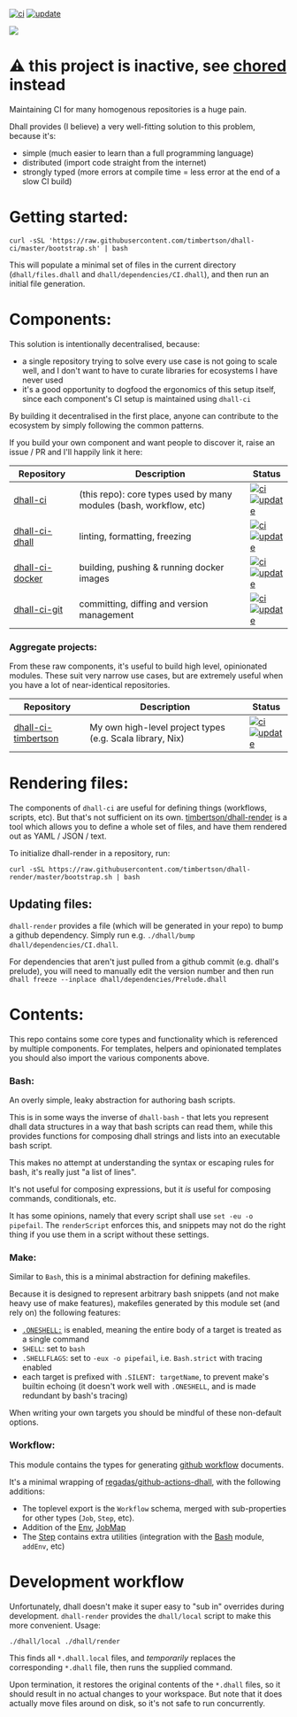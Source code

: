 <!--
  **NOTE**: this file is generated by `dhall-render`.
  You should NOT edit it manually, your changes will be lost.
-->

[![ci](https://github.com/timbertson/dhall-ci/actions/workflows/ci.yml/badge.svg)](https://github.com/timbertson/dhall-ci/actions/workflows/ci.yml) [![update](https://github.com/timbertson/dhall-ci/actions/workflows/update.yml/badge.svg)](https://github.com/timbertson/dhall-ci/actions/workflows/update.yml)

<img src="http://gfxmonk.net/dist/status/project/dhall-ci.png">

# :warning: this project is inactive, see [chored](https://github.com/timbertson/chored) instead

Maintaining CI for many homogenous repositories is a huge pain.

Dhall provides (I believe) a very well-fitting solution to this problem, because it's:

 - simple (much easier to learn than a full programming language)
 - distributed (import code straight from the internet)
 - strongly typed (more errors at compile time = less error at the end of a slow CI build)

# Getting started:

```
curl -sSL 'https://raw.githubusercontent.com/timbertson/dhall-ci/master/bootstrap.sh' | bash
```

This will populate a minimal set of files in the current directory (`dhall/files.dhall` and `dhall/dependencies/CI.dhall`), and then run an initial file generation.

# Components:

This solution is intentionally decentralised, because:

 - a single repository trying to solve every use case is not going to scale well, and I don't want to have to curate libraries for ecosystems I have never used
 - it's a good opportunity to dogfood the ergonomics of this setup itself, since each component's CI setup is maintained using `dhall-ci`

By building it decentralised in the first place, anyone can contribute to the ecosystem by simply following the common patterns.

If you build your own component and want people to discover it, raise an issue / PR and I'll happily link it here:


| Repository | Description | Status |
|------------|-------------|--------|
| [dhall-ci](https://github.com/timbertson/dhall-ci) | (this repo): core types used by many modules (bash, workflow, etc) | [![ci](https://github.com/timbertson/dhall-ci/actions/workflows/ci.yml/badge.svg)](https://github.com/timbertson/dhall-ci/actions/workflows/ci.yml)<br>[![update](https://github.com/timbertson/dhall-ci/actions/workflows/update.yml/badge.svg)](https://github.com/timbertson/dhall-ci/actions/workflows/update.yml) |
| [dhall-ci-dhall](https://github.com/timbertson/dhall-ci-dhall) | linting, formatting, freezing | [![ci](https://github.com/timbertson/dhall-ci-dhall/actions/workflows/ci.yml/badge.svg)](https://github.com/timbertson/dhall-ci-dhall/actions/workflows/ci.yml)<br>[![update](https://github.com/timbertson/dhall-ci-dhall/actions/workflows/update.yml/badge.svg)](https://github.com/timbertson/dhall-ci-dhall/actions/workflows/update.yml) |
| [dhall-ci-docker](https://github.com/timbertson/dhall-ci-docker) | building, pushing & running docker images | [![ci](https://github.com/timbertson/dhall-ci-docker/actions/workflows/ci.yml/badge.svg)](https://github.com/timbertson/dhall-ci-docker/actions/workflows/ci.yml)<br>[![update](https://github.com/timbertson/dhall-ci-docker/actions/workflows/update.yml/badge.svg)](https://github.com/timbertson/dhall-ci-docker/actions/workflows/update.yml) |
| [dhall-ci-git](https://github.com/timbertson/dhall-ci-git) | committing, diffing and version management | [![ci](https://github.com/timbertson/dhall-ci-git/actions/workflows/ci.yml/badge.svg)](https://github.com/timbertson/dhall-ci-git/actions/workflows/ci.yml)<br>[![update](https://github.com/timbertson/dhall-ci-git/actions/workflows/update.yml/badge.svg)](https://github.com/timbertson/dhall-ci-git/actions/workflows/update.yml) |

### Aggregate projects:

From these raw components, it's useful to build high level, opinionated
modules. These suit very narrow use cases, but are extremely useful
when you have a lot of near-identical repositories.


| Repository | Description | Status |
|------------|-------------|--------|
| [dhall-ci-timbertson](https://github.com/timbertson/dhall-ci-timbertson) | My own high-level project types (e.g. Scala library, Nix) | [![ci](https://github.com/timbertson/dhall-ci-timbertson/actions/workflows/ci.yml/badge.svg)](https://github.com/timbertson/dhall-ci-timbertson/actions/workflows/ci.yml)<br>[![update](https://github.com/timbertson/dhall-ci-timbertson/actions/workflows/update.yml/badge.svg)](https://github.com/timbertson/dhall-ci-timbertson/actions/workflows/update.yml) |

# Rendering files:

The components of `dhall-ci` are useful for defining things (workflows, scripts, etc). But that's not sufficient on its own. [timbertson/dhall-render](https://github.com/timbertson/dhall-render) is a tool which allows you to define a whole set of files, and have them rendered out as YAML / JSON / text.

To initialize dhall-render in a repository, run:

```
curl -sSL https://raw.githubusercontent.com/timbertson/dhall-render/master/bootstrap.sh | bash
```

## Updating files:

`dhall-render` provides a file (which will be generated in your repo) to bump a github dependency. Simply run e.g. `./dhall/bump dhall/dependencies/CI.dhall`.

For dependencies that aren't just pulled from a github commit (e.g. dhall's prelude), you will need to manually edit the version number and then run `dhall freeze --inplace dhall/dependencies/Prelude.dhall`

# Contents:

This repo contains some core types and functionality which is referenced by multiple components. For templates, helpers and opinionated templates you should also import the various components above.

### Bash:

An overly simple, leaky abstraction for authoring bash scripts.

This is in some ways the inverse of `dhall-bash` - that lets you represent dhall data structures in a way that bash scripts can read them, while this provides functions for composing dhall strings and lists into an executable bash script.

This makes no attempt at understanding the syntax or escaping rules for bash, it's really just "a list of lines".

It's not useful for composing expressions, but it _is_ useful for composing commands, conditionals, etc.

It has some opinions, namely that every script shall use `set -eu -o pipefail`. The `renderScript` enforces this, and snippets may not do the right thing if you use them in a script without these settings.

### Make:

Similar to `Bash`, this is a minimal abstraction for defining makefiles.

Because it is designed to represent arbitrary bash snippets (and not make heavy use of make features), makefiles generated by this module set (and rely on) the following features:

 - [`.ONESHELL:`](https://www.gnu.org/software/make/manual/html_node/One-Shell.html) is enabled, meaning the entire body of a target is treated as a single command
 - `SHELL`: set to `bash`
 - `.SHELLFLAGS`: set to `-eux -o pipefail`, i.e. `Bash.strict` with tracing enabled
 - each target is prefixed with `.SILENT: targetName`, to prevent make's builtin echoing (it doesn't work well with `.ONESHELL`, and is made redundant by bash's tracing)

When writing your own targets you should be mindful of these non-default options.

### Workflow:

This module contains the types for generating [github workflow](https://help.github.com/en/actions/reference/workflow-syntax-for-github-actions) documents.

It's a minimal wrapping of [regadas/github-actions-dhall](https://github.com/regadas/github-actions-dhall), with the following additions:

 - The toplevel export is the `Workflow` schema, merged with sub-properties for other types (`Job`, `Step`, etc).
 - Addition of the [Env](./Env.dhall), [JobMap](./JobMap.dhall)
 - The [Step](./Step.dhall) contains extra utilities (integration with the [Bash](../Bash/) module, `addEnv`, etc)

# Development workflow

Unfortunately, dhall doesn't make it super easy to "sub in" overrides during development. `dhall-render` provides the `dhall/local` script to make this more convenient. Usage:

```
./dhall/local ./dhall/render
```

This finds all `*.dhall.local` files, and _temporarily_ replaces the corresponding `*.dhall` file, then runs the supplied command.

Upon termination, it restores the original contents of the `*.dhall` files, so it should result in no actual changes to your workspace.
But note that it does actually move files around on disk, so it's not safe to run concurrently.
